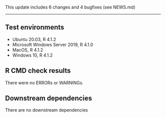 This update includes 6 changes and 4 bugfixes  (see NEWS.md)

---

## Test environments
* Ubuntu 20.03, R 4.1.2
* Microsoft Windows Server 2019, R 4.1.0
* MacOS, R 4.1.2
* Windows 10, R 4.1.2

## R CMD check results

There were no ERRORs or WARNINGs. 

## Downstream dependencies

There are no downstream dependencies